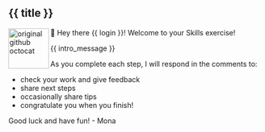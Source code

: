 ## {{ title }}

<img alt="original github octocat" src="https://octodex.github.com/images/original.png" align="left" height="80px" />

👋 Hey there {{ login }}! Welcome to your Skills exercise!

{{ intro_message }}

As you complete each step, I will respond in the comments to:

- check your work and give feedback
- share next steps
- occasionally share tips
- congratulate you when you finish!

Good luck and have fun!
\- Mona
